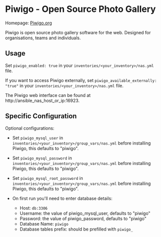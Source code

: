 # Piwigo - Open Source Photo Gallery

Homepage: [Piwigo.org](https://piwigo.org)

Piwigo is open source photo gallery software for the web. Designed for organisations, teams and individuals.

## Usage

Set `piwigo_enabled: true` in your `inventories/<your_inventory>/nas.yml` file.

If you want to access Piwigo externally, set `piwigo_available_externally: "true"` in your `inventories/<your_inventory>/nas.yml` file.

The Piwigo web interface can be found at http://ansible_nas_host_or_ip:16923.

## Specific Configuration

Optional configurations:

  - Set `piwigo_mysql_user` in `inventories/<your_inventory>/group_vars/nas.yml` before installing Piwigo, this defaults to "piwigo".
  - Set `piwigo_mysql_password` in `inventories/<your_inventory>/group_vars/nas.yml` before installing Piwigo, this defaults to "piwigo".
  - Set `piwigo_mysql_root_password` in `inventories/<your_inventory>/group_vars/nas.yml` before installing Piwigo, this defaults to "piwigo".

  - On first run you'll need to enter database details:
    - Host: `db:3306`
    - Username: the value of piwigo_mysql_user, defaults to "piwigo"
    - Password: the value of piwigo_password, defaults to "piwigo"
    - Database Name: `piwigo`
    - Database tables prefix: should be prefilled with `piwigo_`

